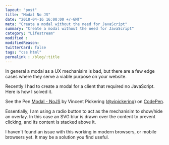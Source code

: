 ```yaml
---
layout: "post"
title: "Modal No JS"
date: "2018-04-16 16:00:00 +/-GMT"
meta: "Create a modal without the need for JavaScript"
summary: "Create a modal without the need for JavaScript"
category: "Lifestream"
modified :
modifiedReason:
twitterCard: false
tags: "css html"
permalink : /blog/:title
---
```


In general a modal as a UX mechanisim is bad, but there are a few edge cases where they serve a viable purpose on your website.

Recently I had to create a modal for a client that required no JavaScript. Here is how I solved it.

<p data-height="265" data-theme-id="0" data-slug-hash="wmVpXv" data-default-tab="css,result" data-user="vipickering" data-embed-version="2" data-pen-title="Modal - NoJS" class="codepen">See the Pen <a href="https://codepen.io/vipickering/pen/wmVpXv/">Modal - NoJS</a> by Vincent Pickering (<a href="https://codepen.io/vipickering">@vipickering</a>) on <a href="https://codepen.io">CodePen</a>.</p>
<script async src="https://static.codepen.io/assets/embed/ei.js"></script>

Essentially, I am using a radio button to act as the mechanisim to show/hide an overlay. In this case an SVG blur is drawn over the content to prevent clicking, and its content is stacked above it.

I haven't found an issue with this working in modern browsers, or mobile browsers yet. It may be a solution you find useful.
